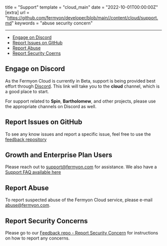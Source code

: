 title = "Support"
template = "cloud_main"
date = "2022-10-01T00:00:00Z"
[extra]
url = "https://github.com/fermyon/developer/blob/main//content/cloud/support.md"
keywords = "abuse security concern"

---
- [Engage on Discord](#engage-on-discord)
- [Report Issues on GitHub](#report-issues-on-github)
- [Report Abuse](#report-abuse)
- [Report Security Coerns](#report-security-concerns)

## Engage on Discord

As the Fermyon Cloud is currently in Beta, support is being provided best effort through [Discord](https://discord.gg/P4Cx7xUbJu). This link will take you to the **cloud** channel, which is a good place to start.

For support related to **Spin**, **Bartholomew**, and other projects, please use the appropriate channels on Discord as well.

## Report Issues on GitHub

To see any know issues and report a specific issue, feel free to use the [feedback repository](https://github.com/fermyon/feedback)

## Growth and Enterprise Plan Users

Please reach out to [support@fermyon.com](mailto:support@fermyon.com) for assistance. We also have a [Support FAQ available here](./pricing-and-billing.md#support)

## Report Abuse

To report suspected abuse of the Fermyon Cloud service, please e-mail abuse@fermyon.com. 

## Report Security Concerns

Please go to our [Feedback repo - Report Security Concern](https://github.com/fermyon/feedback/security/policy) for instructions on how to report any concerns.
